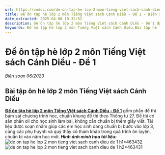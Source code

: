 ```yaml
---
url: https://vndoc.com/de-on-tap-he-lop-2-mon-tieng-viet-sach-canh-dieu-de-1-299290
title: Đề ôn tập hè lớp 2 môn Tiếng Việt sách Cánh Diều - Đề 1 - Biên soạn 06/2023 - VnDoc.com
date_extracted: 2025-04-08 10:32:52
description: Đề ôn tập hè lớp 2 môn Tiếng Việt sách Cánh Diều - Đề 1 được soạn nhằm giúp các em học sinh rèn luyện, củng cố các kiến thức để chuẩn bị bước vào năm học mới.
keywords: Đề ôn tập hè lớp 2 môn Tiếng Việt sách Cánh Diều,Bài tập hè lớp 2 môn Tiếng Việt sách Cánh Diều,bài tập ôn hè lớp 2 lên lớp 3,bài tập ôn hè lớp 2 lên 3,ôn tập hè lớp 2 lên 3,đề ôn tập hè lớp 2 lên 3,ôn hè lớp 2 lên 3,đề ôn tập lớp 2 lên lớp 3,bộ đề ôn tập hè lớp 2 lên lớp 3,ôn hè lớp 2,đề ôn tập hè lớp 2,bài tập ôn hè lớp 2 lên lớp 3 môn tiếng việt,bài tập ôn hè lớp 2 lên 3 môn tiếng việt,ôn tập hè lớp 2 lên 3 môn tiếng việt,đề ôn tập hè lớp 2 lên 3 môn tiếng việt
---
```


# Đề ôn tập hè lớp 2 môn Tiếng Việt sách Cánh Diều - Đề 1
 _Biên soạn 06/2023_
## **Bài tập ôn hè lớp 2 môn Tiếng Việt sách Cánh Diều**
[**Đề ôn tập hè lớp 2 môn Tiếng Việt sách Cánh Diều - Đề 1**](<https://vndoc.com/de-on-tap-he-lop-2-mon-tieng-viet-sach-canh-dieu-de-1-299290>) gồm phần đề thi bám sát chương trình học, chuẩn khung đề thi theo Thông tư 27. Đề thi có sẵn phần oli cho học sinh làm bài, không cần chuẩn bị thêm giấy viết.
Tài liệu được soạn nhằm giúp các em học sinh đang chuẩn bị bước vào lớp 3, cùng các phụ huynh và quý thầy cô tham khảo trong quá trình ôn luyện, chuẩn bị vào năm học mới.
_**Hình ảnh minh họa tài liệu:**_
![de on tap he lop 2 mon tieng viet sach canh dieu de 1 h1*463432](https://i.vdoc.vn/data/image/2023/06/16/de-on-tap-he-lop-2-mon-tieng-viet-sach-canh-dieu-de-1-h1.jpg)![de on tap he lop 2 mon tieng viet sach canh dieu de 1 h2*463431](https://i.vdoc.vn/data/image/2023/06/16/de-on-tap-he-lop-2-mon-tieng-viet-sach-canh-dieu-de-1-h2.jpg)
